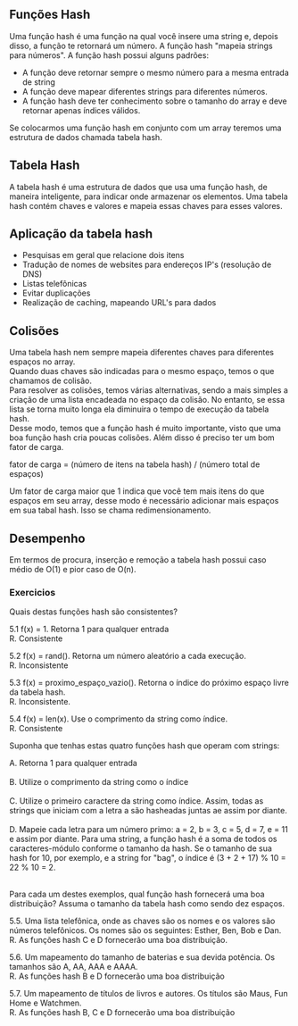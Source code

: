 ## Funções Hash

Uma função hash é uma função na qual você insere uma string e, depois disso, a função te retornará um número. A função hash "mapeia strings para números". A função hash possui alguns padrões:

- A função deve retornar sempre o mesmo número para a mesma entrada de string
- A função deve mapear diferentes strings para diferentes números.
- A função hash deve ter conhecimento sobre o tamanho do array e deve retornar apenas índices válidos.

Se colocarmos uma função hash em conjunto com um array teremos uma estrutura de dados chamada tabela hash.

## Tabela Hash

A tabela hash é uma estrutura de dados que usa uma função hash, de maneira inteligente, para indicar onde armazenar os elementos. 
Uma tabela hash contém chaves e valores e mapeia essas chaves para esses valores.

## Aplicação da tabela hash

- Pesquisas em geral que relacione dois itens
- Tradução de nomes de websites para endereços IP's (resolução de DNS)
- Listas telefônicas
- Evitar duplicações
- Realização de caching, mapeando URL's para dados

## Colisões

Uma tabela hash nem sempre mapeia diferentes chaves para diferentes espaços no array. </br>
Quando duas chaves são indicadas para o mesmo espaço, temos o que chamamos de colisão. </br>
Para resolver as colisões, temos várias alternativas, sendo a mais simples a criação de uma lista encadeada no espaço da colisão. No entanto, se essa lista se torna muito longa ela diminuira o tempo de execução da tabela hash. </br>
Desse modo, temos que a função hash é muito importante, visto que uma boa função hash cria poucas colisões. Além disso é preciso ter um bom fator de carga. </br>

fator de carga = (número de itens na tabela hash) / (número total de espaços)

Um fator de carga maior que 1 indica que você tem mais itens do que espaços em seu array, desse modo é necessário adicionar mais espaços em sua tabal hash. Isso se chama redimensionamento.

## Desempenho

Em termos de procura, inserção e remoção a tabela hash possui caso médio de O(1) e pior caso de O(n).

### Exercicios

Quais destas funções hash são consistentes?

5.1 f(x) = 1. Retorna 1 para qualquer entrada </br>
R. Consistente

5.2 f(x) = rand(). Retorna um número aleatório a cada execução. </br>
R. Inconsistente

5.3 f(x) = proximo_espaço_vazio(). Retorna o índice do próximo espaço livre da tabela hash. </br>
R. Inconsistente.

5.4 f(x) = len(x). Use o comprimento da string como índice. </br>
R. Consistente

Suponha que tenhas estas quatro funções hash que operam com strings:

A. Retorna 1 para qualquer entrada </br></br>
B. Utilize o comprimento da string como o índice </br></br>
C. Utilize o primeiro caractere da string como índice. Assim, todas as strings que iniciam com a letra a são hasheadas juntas ae assim por diante. </br></br>
D. Mapeie cada letra para um número primo: a = 2, b = 3, c = 5, d = 7, e = 11 e assim por diante. Para uma string, a função hash é a soma de todos os caracteres-módulo conforme o tamanho da hash. Se o tamanho de sua hash for 10, por exemplo, e a string for "bag", o índice é (3 + 2 + 17) % 10 = 22 % 10 = 2. </br></br>

Para cada um destes exemplos, qual função hash fornecerá uma boa distribuição? Assuma o tamanho da tabela hash como sendo dez espaços. </br>

5.5. Uma lista telefônica, onde as chaves são os nomes e os valores são números telefônicos. Os nomes são os seguintes: Esther, Ben, Bob e Dan. </br>
R. As funções hash C e D fornecerão uma boa distribuição. </br>

5.6. Um mapeamento do tamanho de baterias e sua devida potência. Os tamanhos são A, AA, AAA e AAAA. </br>
R. As funções hash B e D fornecerão uma boa distribuição

5.7. Um mapeamento de títulos de livros e autores. Os títulos são Maus, Fun Home e Watchmen. </br>
R. As funções hash B, C e D fornecerão uma boa distribuição




